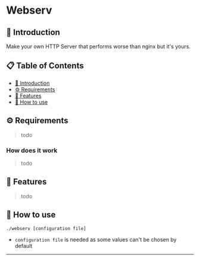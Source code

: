# Webserv #

## <a name="introduction-en">📖 Introduction ##

Make your own HTTP Server that performs worse than nginx but it's yours.

## 📋 Table of Contents ##

* [📖 Introduction](#introduction-en)
* [⚙️ Requirements](#requirements-en)
* [📝 Features](#features-en)
* [🚀 How to use](#use-en)

## <a name="requirements-en">⚙️ Requirements ##

> todo

### How does it work ###

> todo

## <a name="features-en">📝 Features ##

> todo

## <a name="use-en">🚀 How to use ##

```sh
./webserv [configuration file]
```

* `configuration file` is needed as some values can't be chosen by default

---
